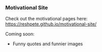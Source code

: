 ### Motivational Site

Check out the motivational pages here: https://reshpete.github.io/motivational-site/

Coming soon:
- Funny quotes and funnier images